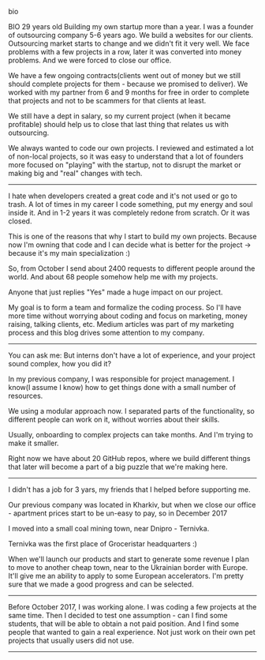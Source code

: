bio

BIO
29 years old
Building my own startup more than a year.
I was a founder of outsourcing company 5-6 years ago. We build a websites for our clients.
Outsourcing market starts to change and we didn't fit it very well.
We face problems with a few projects in a row, later it was converted into money problems. And we were forced to close our office.

We have a few ongoing contracts(clients went out of money but we still should complete projects for them - because we promised to deliver).
We worked with my partner from 6 and 9 months for free in order to complete that projects and not to be scammers for that clients at least.

We still have a dept in salary, so my current project (when it became profitable) should help us to close that last thing that relates us with outsourcing.


We always wanted to code our own projects. I reviewed and estimated a lot of non-local projects, so it was easy to understand that a lot of founders more focused on "playing" with the startup, not to disrupt the market or making big and "real" changes with tech.

 ---

I hate when developers created a great code and it's not used or go to trash.
A lot of times in my career I code something, put my energy and soul inside it. And in 1-2 years it was completely redone from scratch. Or it was closed.

This is one of the reasons that why I start to build my own projects.
Because now I'm owning that code and I can decide what is better for the project -> because it's my main specialization :)





So, from October I send about 2400 requests to different people around the world. And about 68 people somehow help me with my projects.

Anyone that just replies "Yes" made a huge impact on our project.

My goal is to form a team and formalize the coding process. So I'll have more time without worrying about coding and focus on marketing, money raising, talking clients, etc.
Medium articles was part of my marketing process and this blog drives some attention to my company.

---
You can ask me:
But interns don't have a lot of experience, and your project sound complex, how you did it?

In my previous company, I was responsible for project management. I know(I assume I know) how to get things done with a small number of resources.

We using a modular approach now. I separated parts of the functionality, so different people can work on it, without worries about their skills.

Usually, onboarding to complex projects can take months. And I'm trying to make it smaller.

Right now we have about 20 GitHub repos, where we build different things that later will become a part of a big puzzle that we're making here.

----

I didn't has a job for 3 yars, my friends that I helped before supporting me.

Our previous company was located in Kharkiv, but when we close our office - apartment prices start to be un-easy to pay, so in December 2017

I moved into a small coal mining town, near Dnipro - Ternivka.

Ternivka was the first place of Groceristar headquarters :)

When we'll launch our products and start to generate some revenue I plan to move to another cheap town, near to the Ukrainian border with Europe. It'll give me an ability to apply to some European accelerators. I'm pretty sure that we made a good progress and can be selected.

---

Before October 2017, I was working alone. I was coding a few projects at the same time. Then I decided to test one assumption - can I find some students, that will be able to obtain a not paid position. And I find some people that wanted to gain a real experience. Not just work on their own pet projects that usually users did not use.

---
